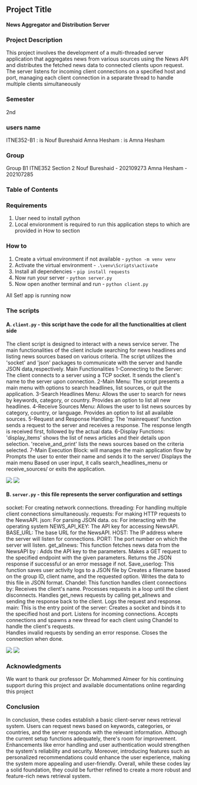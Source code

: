 ## Project Title
#### News Aggregator and Distribution Server

### Project Description
This project involves the development of a multi-threaded server application that aggregates news from various sources using the News API and distributes the fetched news data to connected clients upon request. The server listens for incoming client connections on a specified host and port, managing each client connection in a separate thread to handle multiple clients simultaneously

### Semester
2nd

### users name
ITNE352-B1 : is Nouf Bureshaid
Amna Hesham : is Amna Hesham

### Group 
Group B1
ITNE352
Section 2
Nouf Bureshaid - 202109273
Amna Hesham - 202107285

### Table of Contents

### Requirements
1. User need to install python
2. Local envioronment is required to run this application steps to which are provided in How to section

### How to

1. Create a virtual environment if not available - `python -m venv venv`
2. Activate the virtual environment - `.\venv\Scripts\activate`
3. Install all dependencies - `pip install requests`
4. Now run your server - `python server.py`
5. Now open another terminal and run - `python client.py`
   
All Set! app is running now

### The scripts
#### A. `client.py` - this script have the code for all the functionalities at client side
The client script is designed to interact with a news service server. The main functionalities of the client include searching for news headlines and listing news sources based on various criteria. The script utilizes the 'socket' and 'json' packages to communicate with the server and handle JSON data,respectively.
Main Functionalities
1-Connecting to the Server:
The client connects to a server using a TCP socket.
It sends the client's name to the server upon connection.
2-Main Menu:
The script presents a main menu with options to search headlines, list sources, or quit the application.
3-Search Headlines Menu:
Allows the user to search for news by keywords, category, or country.
Provides an option to list all new headlines.
4-Receive Sources Menu:
Allows the user to list news sources by category, country, or language.
Provides an option to list all available sources.
5-Request and Response Handling:
The 'mainrequest' function sends a request to the server and receives a response.
The response length is received first, followed by the actual data.
6-Display Functions:
'display_items' shows the list of news articles and their details upon selection.
'receive_and_print' lists the news sources based on the criteria selected. 7-Main Execution Block: will manages the main application flow by Prompts the user to enter their name and sends it to the server/ Displays the main menu Based on user input, it calls search_headlines_menu or receive_sources/ or exits the application.



   <img src="https://github.com/AmnaAsheer/B1-ITNE352/assets/169656106/9b7673f9-3b3b-463c-ab2c-d275caa7f6f7">
   
   <img src="https://github.com/AmnaAsheer/B1-ITNE352/assets/169656106/89c357ca-d22a-4405-be4c-91c2f044e74e">



#### B. `server.py` - this file represents the server configuration and settings
socket: For creating network connections.
threading: For handling multiple client connections simultaneously.
requests: For making HTTP requests to the NewsAPI.
json: For parsing JSON data.
os: For interacting with the operating system                                                                                                                                                                          NEWS_API_KEY: The API key for accessing NewsAPI.
BASE_URL: The base URL for the NewsAPI.
HOST: The IP address where the server will listen for connections.
PORT: The port number on which the server will listen.                                                                                                                                                           get_allnews: This function fetches news data from the NewsAPI by :
Adds the API key to the parameters.
Makes a GET request to the specified endpoint with the given parameters.
Returns the JSON response if successful or an error message if not.                                                                                                                                     Save_userlog: This function saves user activity logs to a JSON file by 
Creates a filename based on the group ID, client name, and the requested option.
Writes the data to this file in JSON format.
Chandel: This function handles client connections by:
Receives the client's name.
Processes requests in a loop until the client disconnects.
Handles get_news requests by calling get_allnews and sending the response back to the client.
Logs the request and response.                                                                                                                                                                                                main:  This is the entry point of the server:
Creates a socket and binds it to the specified host and port.
Listens for incoming connections.
Accepts connections and spawns a new thread for each client using Chandel to handle the client's requests.  
Handles invalid requests by sending an error response.
Closes the connection when done.

<div>
   <img src="https://github.com/AmnaAsheer/B1-ITNE352/assets/169656106/2df019b8-b987-4983-b1eb-e3c5e842c082">
   <img src="https://github.com/AmnaAsheer/B1-ITNE352/assets/169656106/ee871f53-967e-410c-a403-84a3df6185e9">
</div>


### Acknowledgments
We want to thank our professor Dr. Mohammed Almeer for his continuing support during this project and available documentations online regarding this project

### Conclusion
In conclusion, these codes establish a basic client-server news retrieval system. Users can request news based on keywords, categories, or countries, and the server responds with the relevant information. Although the current setup functions adequately, there's room for improvement. Enhancements like error handling and user authentication would strengthen the system's reliability and security. Moreover, introducing features such as personalized recommendations could enhance the user experience, making the system more appealing and user-friendly. Overall, while these codes lay a solid foundation, they could be further refined to create a more robust and feature-rich news retrieval system.
